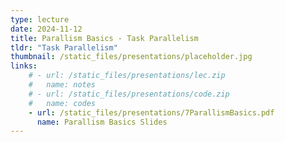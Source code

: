 ```yaml
---
type: lecture
date: 2024-11-12
title: Parallism Basics - Task Parallelism
tldr: "Task Parallelism"
thumbnail: /static_files/presentations/placeholder.jpg
links: 
    # - url: /static_files/presentations/lec.zip
    #   name: notes
    # - url: /static_files/presentations/code.zip
    #   name: codes
    - url: /static_files/presentations/7ParallismBasics.pdf
      name: Parallism Basics Slides
---
```

<!-- **Suggested Readings:**
- [Readings 1](http://example.com)
- [Readings 2](http://example.com) -->
